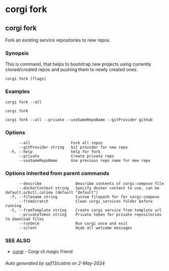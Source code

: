 # corgi fork

## corgi fork

Fork an existing service repositories to new repos.

### Synopsis

This is command, that helps to bootstrap new projects using currently cloned/created repos and pushing them to newly created ones.

```
corgi fork [flags]
```

### Examples

```
corgi fork --all

corgi fork

corgi fork --all --private --useSameRepoName --gitProvider github
```

### Options

```
      --all                  Fork all repos
      --gitProvider string   Git provider for new repo
  -h, --help                 help for fork
      --private              Create private repo
      --useSameRepoName      Use previous repo name for new repo
```

### Options inherited from parent commands

```
      --describe               Describe contents of corgi-compose file
      --dockerContext string   Specify docker context to use, can be default,orbctl,colima (default "default")
  -f, --filename string        Custom filepath for for corgi-compose
      --fromScratch            Clean corgi_services folder before running
  -t, --fromTemplate string    Create corgi service from template url
      --privateToken string    Private token for private repositories to download files
      --runOnce                Run corgi once and exit
      --silent                 Hide all welcome messages
```

### SEE ALSO

* [corgi](corgi)	 - Corgi cli magic friend

###### Auto generated by spf13/cobra on 2-May-2024
